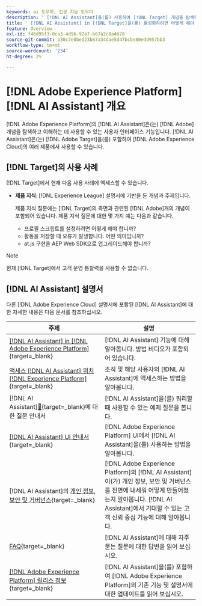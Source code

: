 ```yaml
---
keywords: ai 도우미, 인공 지능 도우미
description: ' [!DNL AI Assistant]을(를) 사용하여 [!DNL Target] 개념을 탐색하고 이해하는 방법에 대해 알아봅니다.'
title: ' [!DNL AI Assistant] in [!DNL Target]을(를) 활성화하려면 어떻게 해야 합니까?'
feature: Overview
exl-id: f46d95f3-0ca3-4d96-92a7-b67a2c8a4678
source-git-commit: b30c7e0bed23b87a34dae5d47bcbe80edd957bb3
workflow-type: tm+mt
source-wordcount: '234'
ht-degree: 2%

---
```


# [!DNL Adobe Experience Platform] [!DNL AI Assistant] 개요

[!DNL Adobe Experience Platform]의 [!DNL AI Assistant]은(는) [!DNL Adobe] 개념을 탐색하고 이해하는 데 사용할 수 있는 사용자 인터페이스 기능입니다. [!DNL AI Assistant]은(는) [!DNL Adobe Target]을(를) 포함하여 [!DNL Adobe Experience Cloud]의 여러 제품에서 사용할 수 있습니다.

## [!DNL Target]의 사용 사례

[!DNL Target]에서 현재 다음 사용 사례에 액세스할 수 있습니다.

* **제품 지식**: [!DNL Experience League] 설명서에 기반을 둔 개념과 주제입니다.

  제품 지식 질문에는 [!DNL Target]의 측면과 관련된 [!DNL Adobe]개의 개념이 포함되어 있습니다. 제품 지식 질문에 대한 몇 가지 예는 다음과 같습니다.

   * 프로필 스크립트를 설정하려면 어떻게 해야 합니까?
   * 활동을 저장할 때 오류가 발생합니다. 어떤 의미입니까?
   * at.js 구현을 AEP Web SDK으로 업그레이드해야 합니까?

>[!NOTE]
>
>현재 [!DNL Target]에서 고객 운영 통찰력을 사용할 수 없습니다.

## [!DNL AI Assistant] 설명서

다른 [!DNL Adobe Experience Cloud] 설명서에 포함된 [!DNL AI Assistant]에 대한 자세한 내용은 다음 문서를 참조하십시오.

| 주제 | 설명 |
| --- | --- |
| [[!DNL AI Assistant] in [!DNL Adobe Experience Platform]](https://experienceleague.adobe.com/en/docs/experience-platform/ai-assistant/home){target=_blank} | [!DNL AI Assistant] 기능에 대해 알아봅니다. 방법 비디오가 포함되어 있습니다. |
| [액세스 [!DNL AI Assistant] 위치 [!DNL Experience Platform]](https://experienceleague.adobe.com/en/docs/experience-platform/ai-assistant/access){target=_blank} | 조직 및 해당 사용자의 [!DNL AI Assistant]에 액세스하는 방법을 알아봅니다. |
|  [!DNL AI Assistant][&#128279;](https://experienceleague.adobe.com/en/docs/experience-platform/ai-assistant/questions){target=_blank}에 대한 질문 안내서 | [!DNL AI Assistant]을(를) 쿼리할 때 사용할 수 있는 예제 질문을 봅니다. |
| [[!DNL AI Assistant] UI 안내서](https://experienceleague.adobe.com/en/docs/experience-platform/ai-assistant/ui-guide){target=_blank} | [!DNL Adobe Experience Platform] UI에서 [!DNL AI Assistant]을(를) 사용하는 방법을 알아봅니다. |
|  [!DNL AI Assistant]의 [개인 정보, 보안 및 거버넌스](https://experienceleague.adobe.com/en/docs/experience-platform/ai-assistant/privacy){target=_blank} | [!DNL Adobe Experience Platform]의 [!DNL AI Assistant]이(가) 개인 정보, 보안 및 거버넌스를 전면에 내세워 어떻게 만들어졌는지 알아봅니다. [!DNL AI Assistant]에서 기대할 수 있는 고객 신뢰 중심 기능에 대해 알아봅니다. |
| [FAQ](https://experienceleague.adobe.com/en/docs/experience-platform/ai-assistant/faq){target=_blank} | [!DNL AI Assistant]에 대해 자주 묻는 질문에 대한 답변을 읽어 보십시오. |
| [[!DNL Adobe Experience Platform] 릴리스 정보](https://experienceleague.adobe.com/en/docs/experience-platform/release-notes/latest){target=_blank} | [!DNL AI Assistant]을(를) 포함하여 [!DNL Adobe Experience Platform]의 기존 기능 및 설명서에 대한 업데이트를 읽어 보십시오. |